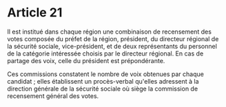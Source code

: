 # Article 21

Il est institué dans chaque région une combinaison de recensement des votes composée du préfet de la région, président, du directeur régional de la sécurité sociale, vice-président, et de deux représentants du personnel de la catégorie intéressée choisis par le directeur régional. En cas de partage des voix, celle du président est prépondérante.

Ces commissions constatent le nombre de voix obtenues par chaque candidat ; elles établissent un procès-verbal qu'elles adressent à la direction générale de la sécurité sociale où siège la commission de recensement général des votes.
